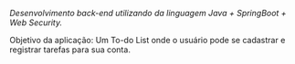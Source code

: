 *Desenvolvimento back-end utilizando da linguagem Java + SpringBoot + Web Security.*

  Objetivo da aplicação: Um To-do List onde o usuário pode se cadastrar e registrar tarefas para sua conta.
